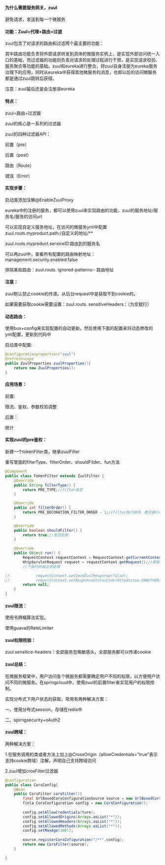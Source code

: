 #### 为什么需要服务网关，zuul

避免请求，发送到每一个微服务

#### 功能：Zuul=代理+路由+过滤

zuul包含了对请求的路由和过滤两个最主要的功能：

其中路由功能负责将外部请求转发到具体的微服务实例上，是实现外部访问统一入口的基础，而过滤器的功能则负责对请求的处理过程进行干预，是实现请求校验、服务聚合等功能的基础。zuul和eureka进行整合，将zuul自身注册为eureka服务治理下的应用，同时从eureka中获得其他微服务的消息，也即以后的访问微服务都是通过zuul跳转后获得。

注意：zuul最后还是会注册进eureka

#### 特点：

zuul=路由+过滤器

zuul的核心是一系列的过滤器

zuul的四种过滤器API：

前置（pre）

后置（post）

路由（Route）

错误（Error）

#### 实现步骤：

启动类添加注解@EnableZuulProxy

eureka中的注册的服务，都可以使用zuul来实现路由的功能，zuul的服务地址/服务名/服务的访问url

可以实现自定义服务地址，在访问的微服务yml中配置zuul.routs.myproduct.path:/自定义的地址/**

zuul.routs.myproduct.serviceID:路由到的服务名

可以再zuul中，查看所有配置的路由映射地址：management.security.enabled:false

排除某些路由：zuul.routs. ignored-patterns:- 路由地址

#### 注意：

zuul默认禁止cookie的传递。从后台request中是获取不到cookie的。

如果需要获取cookie需要设置：zuul.routs. sensitiveHeaders：（为空就行）

#### 动态路由：

使用bus+config来实现配置的自动更新。然后使用下面的配置来将动态修改的yml配置，更新到代码中

启动类中配置:

````java
@configurationproperties("zuul")
@refreshscope
public ZuulProperties zuulProperties(){
    return new ZuulProperties();
}
````

#### 应用场景：

前置:

限流、鉴权、参数校验调整

后置：

统计

#### 实现zuul的pre鉴权：

新建一个tokenFilter类，继承zuulFilter

重写里面的filterType、filterOrder、shouldFilder、fun方法

```java
@Component
public class TokenFilter extends ZuulFilter {
    @Override
    public String filterType() {
        return PRE_TYPE;//filter类型
    }

    @Override
    public int filterOrder() {
        return PRE_DECORATION_FILTER_ORDER - 1;//filter执行顺序。数字越小代表执行越靠前
    }

    @Override
    public boolean shouldFilter() {
        return true;//是否启用
    }

    @Override
    public Object run() {
        RequestContext requestContext = RequestContext.getCurrentContext();
        HttpServletRequest request = requestContext.getRequest();//获取到request
		//下面代码做业务处理

//            requestContext.setSendZuulResponse(false);
//            requestContext.setResponseStatusCode(HttpStatus.UNAUTHORIZED.value());
        return null;
    }
}

```

#### zuul限流：

使用令牌桶算法实现。

使用guava的RateLimiter

#### zuul权限校验：

zuul.sensitice-headers：全部服务忽略敏感头，全部服务都可以传递cookie

#### zuul总结：

在微服务框架中，用户访问各个微服务都需要确定用户不同的权限，以方便用户访问不同的微服务。在springcloud中，使用zuul的前置filter来实现用户的权限控制。

实现分布式下用户状态的获取，常用有两种解决方案：

一、使用分布式session，存储在redis中

二、spirngsecurity+oAuth2

#### zuul跨域：

两种解决方案：

1.在服务调用的类或者方法上加上@CrossOrigin（allowCredentials="true"表示支持cookie跨域）注解，声明自己支持跨域访问

2.zuul增加crosFilter过滤器

```java
@configuration
public class CorsConfig{
    @Bean
    public CorsFilter corsFilter(){
        final UrlBasedCorsConfigurationSource source = new UrlBasedCorsConfigurationSource();
        finla CorsConfiguration config = new CorsConfiguration();
        
        config.setAllowCredentials(ture);
        config.setAllowedOrigins(Arrays.asList("*"));
        config.setAllowedHeaders(Arrays.asList("*"));
        config.setAllowedMethods(Arrays.asList("*"));
        config.setMaxAge(300l);
        
        source.registerCorsCofiguration("/**",config);
        return new CorsFilter(source);
    }
    
}
```

